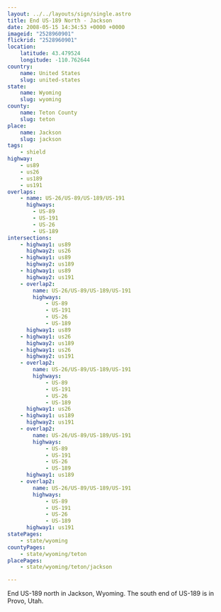 ```yaml
---
layout: ../../layouts/sign/single.astro
title: End US-189 North - Jackson
date: 2008-05-15 14:34:53 +0000 +0000
imageid: "2528960901"
flickrid: "2528960901"
location:
    latitude: 43.479524
    longitude: -110.762644
country:
    name: United States
    slug: united-states
state:
    name: Wyoming
    slug: wyoming
county:
    name: Teton County
    slug: teton
place:
    name: Jackson
    slug: jackson
tags:
    - shield
highway:
    - us89
    - us26
    - us189
    - us191
overlaps:
    - name: US-26/US-89/US-189/US-191
      highways:
        - US-89
        - US-191
        - US-26
        - US-189
intersections:
    - highway1: us89
      highway2: us26
    - highway1: us89
      highway2: us189
    - highway1: us89
      highway2: us191
    - overlap2:
        name: US-26/US-89/US-189/US-191
        highways:
            - US-89
            - US-191
            - US-26
            - US-189
      highway1: us89
    - highway1: us26
      highway2: us189
    - highway1: us26
      highway2: us191
    - overlap2:
        name: US-26/US-89/US-189/US-191
        highways:
            - US-89
            - US-191
            - US-26
            - US-189
      highway1: us26
    - highway1: us189
      highway2: us191
    - overlap2:
        name: US-26/US-89/US-189/US-191
        highways:
            - US-89
            - US-191
            - US-26
            - US-189
      highway1: us189
    - overlap2:
        name: US-26/US-89/US-189/US-191
        highways:
            - US-89
            - US-191
            - US-26
            - US-189
      highway1: us191
statePages:
    - state/wyoming
countyPages:
    - state/wyoming/teton
placePages:
    - state/wyoming/teton/jackson

---
```

End US-189 north in Jackson, Wyoming.  The south end of US-189 is in Provo, Utah.